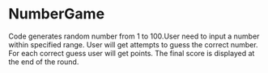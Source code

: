 # NumberGame
Code generates random number from 1 to 100.User need to input a number within specified range.
User will get attempts to guess the correct number. For each correct guess user will get points.
The final score is displayed at the end of the round.
